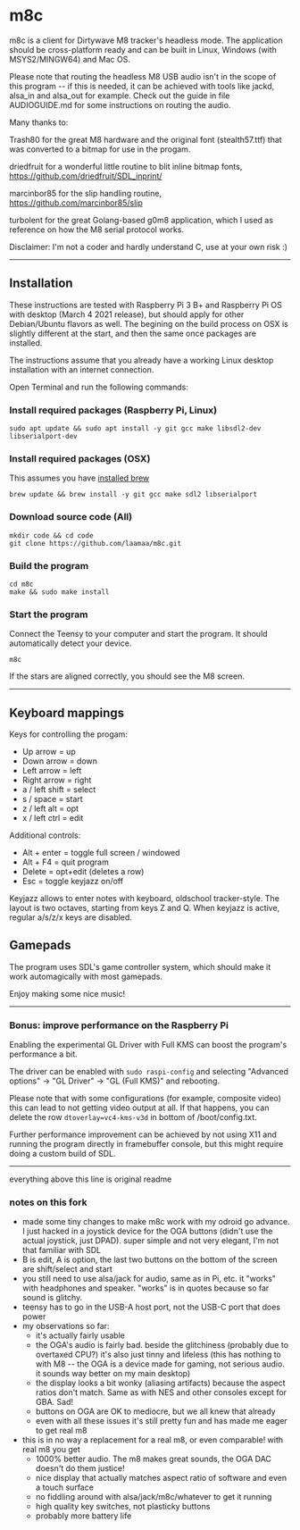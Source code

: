 # m8c

m8c is a client for Dirtywave M8 tracker's headless mode. The application should be cross-platform ready and can be built in Linux, Windows (with MSYS2/MINGW64) and Mac OS.

Please note that routing the headless M8 USB audio isn't in the scope of this program -- if this is needed, it can be achieved with tools like jackd, alsa\_in and alsa\_out for example. Check out the guide in file AUDIOGUIDE.md for some instructions on routing the audio.

Many thanks to:

Trash80 for the great M8 hardware and the original font (stealth57.ttf) that was converted to a bitmap for use in the progam.

driedfruit for a wonderful little routine to blit inline bitmap fonts, https://github.com/driedfruit/SDL_inprint/

marcinbor85 for the slip handling routine, https://github.com/marcinbor85/slip

turbolent for the great Golang-based g0m8 application, which I used as reference on how the M8 serial protocol works.

Disclaimer: I'm not a coder and hardly understand C, use at your own risk :)

-------

## Installation

These instructions are tested with Raspberry Pi 3 B+ and Raspberry Pi OS with desktop (March 4 2021 release), but should apply for other Debian/Ubuntu flavors as well. The begining on the build process on OSX is slightly different at the start, and then the same once packages are installed.

The instructions assume that you already have a working Linux desktop installation with an internet connection.

Open Terminal and run the following commands:

### Install required packages (Raspberry Pi, Linux)

```
sudo apt update && sudo apt install -y git gcc make libsdl2-dev libserialport-dev
```
### Install required packages (OSX)

This assumes you have [installed brew](https://docs.brew.sh/Installation)

```
brew update && brew install -y git gcc make sdl2 libserialport
```
### Download source code (All)

```
mkdir code && cd code
git clone https://github.com/laamaa/m8c.git
 ```

### Build the program

```
cd m8c
make && sudo make install
 ```

### Start the program

Connect the Teensy to your computer and start the program. It should automatically detect your device.

```
m8c
```

If the stars are aligned correctly, you should see the M8 screen.

-----------

## Keyboard mappings

Keys for controlling the progam:

* Up arrow = up
* Down arrow = down
* Left arrow = left
* Right arrow = right
* a / left shift = select
* s / space = start
* z / left alt = opt
* x / left ctrl = edit

Additional controls:
* Alt + enter = toggle full screen / windowed
* Alt + F4 = quit program
* Delete = opt+edit (deletes a row)
* Esc = toggle keyjazz on/off 

Keyjazz allows to enter notes with keyboard, oldschool tracker-style. The layout is two octaves, starting from keys Z and Q.
When keyjazz is active, regular a/s/z/x keys are disabled.

## Gamepads

The program uses SDL's game controller system, which should make it work automagically with most gamepads.

Enjoy making some nice music!

-----------

### Bonus: improve performance on the Raspberry Pi
Enabling the experimental GL Driver with Full KMS can boost the program's performance a bit.

The driver can be enabled with ```sudo raspi-config``` and selecting "Advanced options" -> "GL Driver" -> "GL (Full KMS)" and rebooting.

Please note that with some configurations (for example, composite video) this can lead to not getting video output at all. If that happens, you can delete the row ```dtoverlay=vc4-kms-v3d``` in bottom of /boot/config.txt.

Further performance improvement can be achieved by not using X11 and running the program directly in framebuffer console, but this might require doing a custom build of SDL.


-----------

everything above this line is original readme

### notes on this fork

- made some tiny changes to make m8c work with my odroid go advance. I just hacked in a joystick device for the OGA buttons (didn't use the actual joystick, just DPAD). super simple and not very elegant, I'm not that familiar with SDL
- B is edit, A is option, the last two buttons on the bottom of the screen are shift/select and start
- you still need to use alsa/jack for audio, same as in Pi, etc. it "works" with headphones and speaker. "works" is in quotes because so far sound is glitchy.
- teensy has to go in the USB-A host port, not the USB-C port that does power
- my observations so far:
    - it's actually fairly usable
    - the OGA's audio is fairly bad. beside the glitchiness (probably due to overtaxed CPU?) it's also just tinny and lifeless (this has nothing to with M8 -- the OGA is a device made for gaming, not serious audio. it sounds way better on my main desktop)
    - the display looks a bit wonky (aliasing artifacts) because the aspect ratios don't match. Same as with NES and other consoles except for GBA. Sad!
    - buttons on OGA are OK to mediocre, but we all knew that already
    - even with all these issues it's still pretty fun and has made me eager to get real m8
- this is in no way a replacement for a real m8, or even comparable! with real m8 you get
    - 1000% better audio. The m8 makes great sounds, the OGA DAC doesn't do them justice!
    - nice display that actually matches aspect ratio of software and even a touch surface
    - no fiddling around with alsa/jack/m8c/whatever to get it running
    - high quality key switches, not plasticky buttons
    - probably more battery life
